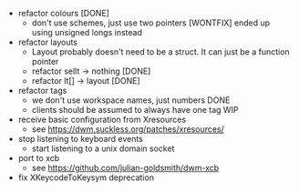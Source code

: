 - refactor colours [DONE]
    - don't use schemes, just use two pointers [WONTFIX] ended up using unsigned longs instead
- refactor layouts
    - Layout probably doesn't need to be a struct. It can just be a function pointer
    - refactor sellt -> nothing [DONE]
    - refactor lt[] -> layout [DONE]
- refactor tags
    - we don't use workspace names, just numbers DONE
    - clients should be assumed to always have one tag WIP
- receive basic configuration from Xresources
    - see https://dwm.suckless.org/patches/xresources/
- stop listening to keyboard events
    - start listening to a unix domain socket
- port to xcb
    - see https://github.com/julian-goldsmith/dwm-xcb
- fix XKeycodeToKeysym deprecation
